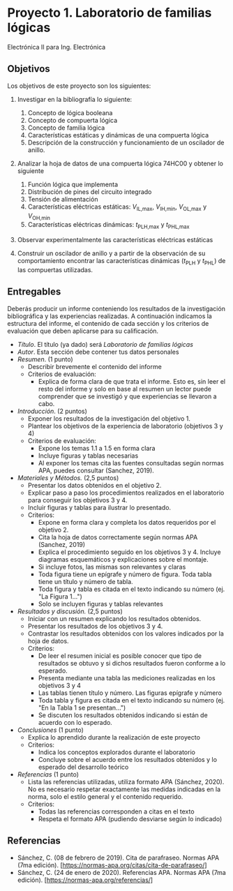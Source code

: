 # Proyecto 1. Laboratorio de familias lógicas

Electrónica II para Ing. Electrónica

## Objetivos

Los objetivos de este proyecto son los siguientes:

1. Investigar en la bibliografía lo siguiente:
   1. Concepto de lógica booleana
   2. Concepto de compuerta lógica
   3. Concepto de familia lógica
   4. Características estáticas y dinámicas de una compuerta lógica
   5. Descripción de la construcción y funcionamiento de un oscilador de anillo.

2. Analizar la hoja de datos de una compuerta lógica 74HC00 y obtener lo siguiente
   1. Función lógica que implementa
   2. Distribución de pines del circuito integrado
   3. Tensión de alimentación
   4. Características eléctricas estáticas: $V_\text{IL,max}$, $V_\text{IH,min}$, $V_\text{OL,max}$ y $V_\text{OH,min}$
   5. Características eléctricas dinámicas: $t_\text{PLH,max}$ y $t_\text{PHL,max}$
3. Observar experimentalmente las características eléctricas estáticas
4. Construir un oscilador de anillo y a partir de la observación de su comportamiento encontrar las características dinámicas ($t_\text{PLH}$ y $t_\text{PHL}$) de las compuertas utilizadas.

## Entregables

Deberás producir un informe conteniendo los resultados de la investigación bibliográfica y las experiencias realizadas. A continuación indicamos la estructura del informe, el contenido de cada sección y los criterios de evaluación que deben aplicarse para su calificación.

- *Título*. El título (ya dado) será *Laboratorio de familias lógicas*
- *Autor*. Esta sección debe contener tus datos personales
- *Resumen*. (1 punto)
  - Describir brevemente el contenido del informe
  - Criterios de evaluación:
    - Explica de forma clara de que trata el informe. Esto es, sin leer el resto del informe y solo en base al resumen un lector puede comprender que se investigó y que experiencias se llevaron a cabo.
- *Introducción*. (2 puntos)
  - Exponer los resultados de la investigación del objetivo 1.
  - Plantear los objetivos de la experiencia de laboratorio (objetivos 3 y 4)
  - Criterios de evaluación:
    - Expone los temas 1.1 a 1.5 en forma clara
    - Incluye figuras y tablas necesarias
    - Al exponer los temas cita las fuentes consultadas según normas APA, puedes consultar (Sanchez, 2019).
- *Materiales y Métodos.* (2,5 puntos)
  - Presentar los datos obtenidos en el objetivo 2.
  - Explicar paso a paso los procedimientos realizados en el laboratorio para conseguir los objetivos 3 y 4.
  - Incluir figuras y tablas para ilustrar lo presentado.
  - Criterios:
    - Expone en forma clara y completa los datos requeridos por el objetivo 2.
    - Cita la hoja de datos correctamente según normas APA (Sanchez, 2019)
    - Explica el procedimiento seguido en los objetivos 3 y 4. Incluye diagramas esquemáticos y explicaciones sobre el montaje.
    - Si incluye fotos, las mismas son relevantes y claras
    - Toda figura tiene un epígrafe y número de figura. Toda tabla tiene un título y número de tabla.
    - Toda figura y tabla es citada en el texto indicando su número (ej. "La Figura 1...")
    - Solo se incluyen figuras y tablas relevantes
- *Resultados y discusión.* (2,5 puntos)
  - Iniciar con un resumen explicando los resultados obtenidos.
  - Presentar los resultados de los objetivos 3 y 4.
  - Contrastar los resultados obtenidos con los valores indicados por la hoja de datos.
  - Criterios:
    - De leer el resumen inicial es posible conocer que tipo de resultados se obtuvo y si dichos resultados fueron conforme a lo esperado.
    - Presenta mediante una tabla las mediciones realizadas en los objetivos 3 y 4
    - Las tablas tienen título y número. Las figuras epígrafe y número
    - Toda tabla y figura es citada en el texto indicando su número (ej. "En la Tabla 1 se presentan...")
    - Se discuten los resultados obtenidos indicando si están de acuerdo con lo esperado.
- *Conclusiones* (1 punto)
  - Explica lo aprendido durante la realización de este proyecto
  - Criterios:
    - Indica los conceptos explorados durante el laboratorio
    - Concluye sobre el acuerdo entre los resultados obtenidos y lo esperado del desarrollo teórico
- *Referencias* (1 punto)
  - Lista las referencias utilizadas, utiliza formato APA (Sánchez, 2020). No es necesario respetar exactamente las medidas indicadas en la norma, solo el estilo general y el contenido requerido.
  - Criterios:
    - Todas las referencias corresponden a citas en el texto
    - Respeta el formato APA (pudiendo desviarse según lo indicado)

## Referencias

- Sánchez, C. (08 de febrero de 2019). Cita de parafraseo. Normas APA (7ma edición). [https://normas-apa.org/citas/cita-de-parafraseo/]
- Sánchez, C. (24 de enero de 2020). Referencias APA. Normas APA (7ma edición). [https://normas-apa.org/referencias/]
